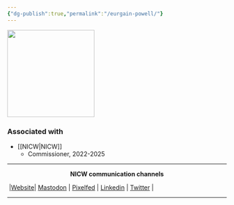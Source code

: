 ```yaml
---
{"dg-publish":true,"permalink":"/eurgain-powell/"}
---
```


<img src="https://nationalinfrastructurecommission.wales/wp-content/uploads/2022/07/gdp-003-HS-m-819x1024.jpg" height="200">

### Associated with
- [[NICW\|NICW]]
	- Commissioner, 2022-2025



***
<p style="text-align: center;font-weight:bold";>NICW communication channels</p>

󠁧 |[Website](https://nationalinfrastructurecommission.wales)| [Mastodon](https://toot.wales/@NICW) | [Pixelfed](https://pix.toot.wales/NICW) | [Linkedin](https://www.linkedin.com/company/26268509/) | [Twitter](https://twitter.com/InfraCommCymru) |
***
